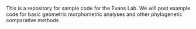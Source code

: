 This is a repository for sample code for the Evans Lab. We will post example code for basic geometric morphometric analyses and other phylogenetic comparative methods
